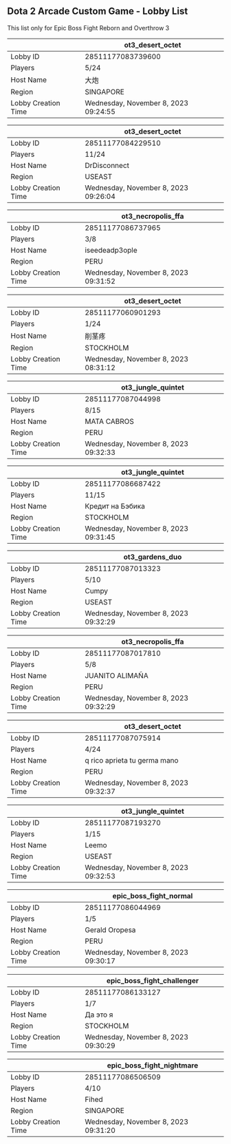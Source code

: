 ## Dota 2 Arcade Custom Game - Lobby List

This list only for Epic Boss Fight Reborn and Overthrow 3

|  | ot3_desert_octet |
| ------ | ------ |
| Lobby ID | 28511177083739600 |
| Players | 5/24 |
| Host Name | 大炮 |
| Region | SINGAPORE |
| Lobby Creation Time | Wednesday, November 8, 2023 09:24:55 |


|  | ot3_desert_octet |
| ------ | ------ |
| Lobby ID | 28511177084229510 |
| Players | 11/24 |
| Host Name | DrDisconnect |
| Region | USEAST |
| Lobby Creation Time | Wednesday, November 8, 2023 09:26:04 |


|  | ot3_necropolis_ffa |
| ------ | ------ |
| Lobby ID | 28511177086737965 |
| Players | 3/8 |
| Host Name | iseedeadp3ople |
| Region | PERU |
| Lobby Creation Time | Wednesday, November 8, 2023 09:31:52 |


|  | ot3_desert_octet |
| ------ | ------ |
| Lobby ID | 28511177060901293 |
| Players | 1/24 |
| Host Name | 削茎疼 |
| Region | STOCKHOLM |
| Lobby Creation Time | Wednesday, November 8, 2023 08:31:12 |


|  | ot3_jungle_quintet |
| ------ | ------ |
| Lobby ID | 28511177087044998 |
| Players | 8/15 |
| Host Name | MATA CABROS |
| Region | PERU |
| Lobby Creation Time | Wednesday, November 8, 2023 09:32:33 |


|  | ot3_jungle_quintet |
| ------ | ------ |
| Lobby ID | 28511177086687422 |
| Players | 11/15 |
| Host Name | Кредит на Бэбика |
| Region | STOCKHOLM |
| Lobby Creation Time | Wednesday, November 8, 2023 09:31:45 |


|  | ot3_gardens_duo |
| ------ | ------ |
| Lobby ID | 28511177087013323 |
| Players | 5/10 |
| Host Name | Cumpy |
| Region | USEAST |
| Lobby Creation Time | Wednesday, November 8, 2023 09:32:29 |


|  | ot3_necropolis_ffa |
| ------ | ------ |
| Lobby ID | 28511177087017810 |
| Players | 5/8 |
| Host Name | JUANITO ALIMAÑA |
| Region | PERU |
| Lobby Creation Time | Wednesday, November 8, 2023 09:32:29 |


|  | ot3_desert_octet |
| ------ | ------ |
| Lobby ID | 28511177087075914 |
| Players | 4/24 |
| Host Name | q rico aprieta tu germa mano |
| Region | PERU |
| Lobby Creation Time | Wednesday, November 8, 2023 09:32:37 |


|  | ot3_jungle_quintet |
| ------ | ------ |
| Lobby ID | 28511177087193270 |
| Players | 1/15 |
| Host Name | Leemo |
| Region | USEAST |
| Lobby Creation Time | Wednesday, November 8, 2023 09:32:53 |


|  | epic_boss_fight_normal |
| ------ | ------ |
| Lobby ID | 28511177086044969 |
| Players | 1/5 |
| Host Name | Gerald Oropesa |
| Region | PERU |
| Lobby Creation Time | Wednesday, November 8, 2023 09:30:17 |


|  | epic_boss_fight_challenger |
| ------ | ------ |
| Lobby ID | 28511177086133127 |
| Players | 1/7 |
| Host Name | Да это я |
| Region | STOCKHOLM |
| Lobby Creation Time | Wednesday, November 8, 2023 09:30:29 |


|  | epic_boss_fight_nightmare |
| ------ | ------ |
| Lobby ID | 28511177086506509 |
| Players | 4/10 |
| Host Name | Fihed |
| Region | SINGAPORE |
| Lobby Creation Time | Wednesday, November 8, 2023 09:31:20 |


